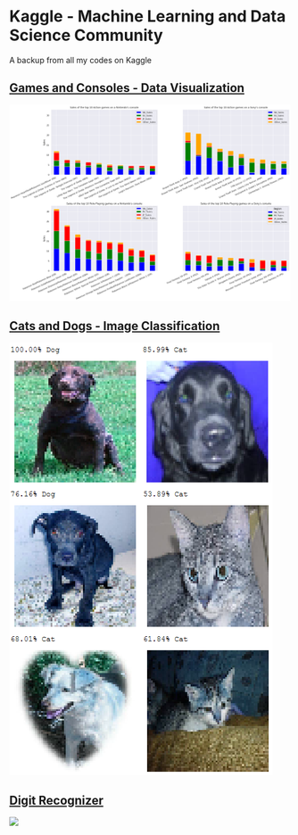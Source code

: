 # Kaggle - Machine Learning and Data Science Community
A backup from all my codes on Kaggle

## [Games and Consoles - Data Visualization](https://github.com/JaimePazLopes/Kaggle-Machine-Learning-and-Data-Science-Community/blob/master/filter-and-plot-of-game-data.ipynb)
![](img/console.png)

## [Cats and Dogs - Image Classification](https://github.com/JaimePazLopes/Kaggle-Machine-Learning-and-Data-Science-Community/blob/master/cats-and-dogs.ipynb)
![](img/catsanddogs.png)

## [Digit Recognizer](https://github.com/JaimePazLopes/Kaggle-Machine-Learning-and-Data-Science-Community/blob/master/digit-recognizer.ipynb)
![](img/índice.png)
